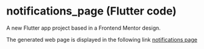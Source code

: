 # notifications_page (Flutter code)

A new Flutter app project based in a Frontend Mentor design.

The generated web page is displayed in the following link [notifications page](https://eduar2tc.github.io/notifications-page-web/)
